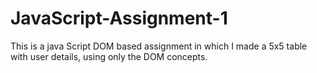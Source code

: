 # JavaScript-Assignment-1
This is a java Script DOM based assignment in which I made a 5x5 table with user details, using only the DOM concepts.
